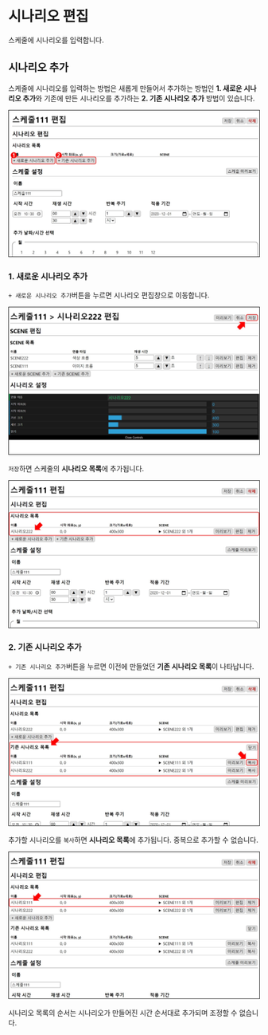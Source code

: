 # 시나리오 편집
스케줄에 시나리오를 입력합니다.

## 시나리오 추가 
스케줄에 시나리오를 입력하는 방법은 새롭게 만들어서 추가하는 방법인 **1. 새로운 시나리오 추가**와 기존에 만든 시나리오를 추가하는 **2. 기존 시나리오 추가** 방법이 있습니다. 

<img src="./img/scenarios/addScenario.jpg" style="border: 1px solid"/>

### 1. 새로운 시나리오 추가
`+ 새로운 시나리오 추가`버튼을 누르면 시나리오 편집창으로 이동합니다.

<img src="./img/scenarios/addNewScenario.jpg" style="border: 1px solid"/>

`저장`하면 스케줄의 **시나리오 목록**에 추가됩니다.

<img src="./img/scenarios/addedNewScenario.jpg" style="border: 1px solid"/>

### 2. 기존 시나리오 추가
`+ 기존 시나리오 추가`버튼을 누르면 이전에 만들었던 **기존 시나리오 목록**이 나타납니다.

<img src="./img/scenarios/addOldScenario.jpg" style="border: 1px solid"/>

추가할 시나리오를 `복사`하면 **시나리오 목록**에 추가됩니다. 중복으로 추가할 수 없습니다.

<img src="./img/scenarios/addedOldScenario.jpg" style="border: 1px solid"/>

시나리오 목록의 순서는 시나리오가 만들어진 시간 순서대로 추가되며 조정할 수 없습니다.
